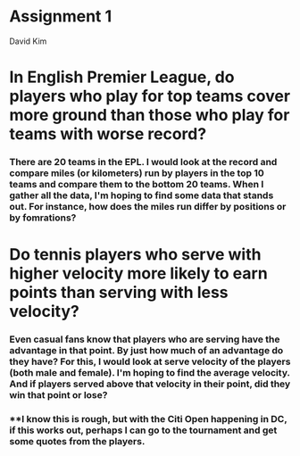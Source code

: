 # Assignment 1
David Kim

# In English Premier League, do players who play for top teams cover more ground than those who play for teams with worse record?
### There are 20 teams in the EPL. I would look at the record and compare miles (or kilometers) run by players in the top 10 teams and compare them to the bottom 20 teams. When I gather all the data, I'm hoping to find some data that stands out. For instance, how does the miles run differ by positions or by fomrations? 


# Do tennis players who serve with higher velocity more likely to earn points than serving with less velocity?
### Even casual fans know that players who are serving have the advantage in that point. By just how much of an advantage do they have? For this, I would look at serve velocity of the players (both male and female). I'm hoping to find the average velocity. And if players served above that velocity in their point, did they win that point or lose? 
### **I know this is rough, but with the Citi Open happening in DC, if this works out, perhaps I can go to the tournament and get some quotes from the players. 
